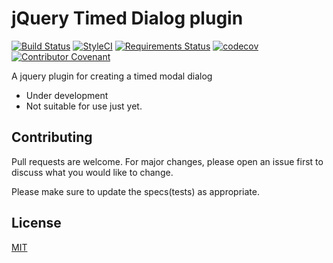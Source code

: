 # jQuery Timed Dialog plugin

[![Build Status](https://travis-ci.com/armino-dev/jquery-timed-dialog.svg?branch=master)](https://travis-ci.com/armino-dev/jquery-timed-dialog) [![StyleCI](https://github.styleci.io/repos/223728463/shield?branch=master)](https://github.styleci.io/repos/223728463) [![Requirements Status](https://requires.io/github/armino-dev/jquery-timed-dialog/requirements.svg?branch=master)](https://requires.io/github/armino-dev/jquery-timed-dialog/requirements/?branch=master) [![codecov](https://codecov.io/gh/armino-dev/jquery-timed-dialog/branch/master/graph/badge.svg)](https://codecov.io/gh/armino-dev/jquery-timed-dialog) [![Contributor Covenant](https://img.shields.io/badge/Contributor%20Covenant-v2.0%20adopted-ff69b4.svg)](CODE_OF_CONDUCT.md)

A jquery plugin for creating a timed modal dialog

* Under development
* Not suitable for use just yet.





## Contributing
Pull requests are welcome. For major changes, please open an issue first to discuss what you would like to change.

Please make sure to update the specs(tests) as appropriate.

## License
[MIT](https://choosealicense.com/licenses/mit/)
